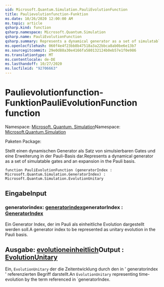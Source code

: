 ```yaml
---
uid: Microsoft.Quantum.Simulation.PauliEvolutionFunction
title: Paulievolutionfunction-Funktion
ms.date: 10/26/2020 12:00:00 AM
ms.topic: article
qsharp.kind: function
qsharp.namespace: Microsoft.Quantum.Simulation
qsharp.name: PauliEvolutionFunction
qsharp.summary: Represents a dynamical generator as a set of simulatable gates and an expansion in the Pauli basis.
ms.openlocfilehash: 060f4e4f23bb8b47518a3a22bbca8ab0be6e13b7
ms.sourcegitcommit: 29e0d88a30e4166fa580132124b0eb57e1f0e986
ms.translationtype: MT
ms.contentlocale: de-DE
ms.lasthandoff: 10/27/2020
ms.locfileid: "92706663"
---
```

# <a name="paulievolutionfunction-function"></a><span data-ttu-id="9153c-102">Paulievolutionfunction-Funktion</span><span class="sxs-lookup"><span data-stu-id="9153c-102">PauliEvolutionFunction function</span></span>

<span data-ttu-id="9153c-103">Namespace: [Microsoft. Quantum. Simulation](xref:Microsoft.Quantum.Simulation)</span><span class="sxs-lookup"><span data-stu-id="9153c-103">Namespace: [Microsoft.Quantum.Simulation](xref:Microsoft.Quantum.Simulation)</span></span>

<span data-ttu-id="9153c-104">Paketen [](https://nuget.org/packages/)</span><span class="sxs-lookup"><span data-stu-id="9153c-104">Package: [](https://nuget.org/packages/)</span></span>


<span data-ttu-id="9153c-105">Stellt einen dynamischen Generator als Satz von simulsierbaren Gates und eine Erweiterung in der Pauli-Basis dar.</span><span class="sxs-lookup"><span data-stu-id="9153c-105">Represents a dynamical generator as a set of simulatable gates and an expansion in the Pauli basis.</span></span>

```qsharp
function PauliEvolutionFunction (generatorIndex : Microsoft.Quantum.Simulation.GeneratorIndex) : Microsoft.Quantum.Simulation.EvolutionUnitary
```


## <a name="input"></a><span data-ttu-id="9153c-106">Eingabe</span><span class="sxs-lookup"><span data-stu-id="9153c-106">Input</span></span>

### <a name="generatorindex--generatorindex"></a><span data-ttu-id="9153c-107">generatorindex: [generatorindex](xref:Microsoft.Quantum.Simulation.GeneratorIndex)</span><span class="sxs-lookup"><span data-stu-id="9153c-107">generatorIndex : [GeneratorIndex](xref:Microsoft.Quantum.Simulation.GeneratorIndex)</span></span>

<span data-ttu-id="9153c-108">Ein Generator Index, der im Pauli als einheitliche Evolution dargestellt werden soll.</span><span class="sxs-lookup"><span data-stu-id="9153c-108">A generator index to be represented as unitary evolution in the Pauli basis.</span></span>



## <a name="output--evolutionunitary"></a><span data-ttu-id="9153c-109">Ausgabe: [evolutioneinheitlich](xref:Microsoft.Quantum.Simulation.EvolutionUnitary)</span><span class="sxs-lookup"><span data-stu-id="9153c-109">Output : [EvolutionUnitary](xref:Microsoft.Quantum.Simulation.EvolutionUnitary)</span></span>

<span data-ttu-id="9153c-110">Ein, `EvolutionUnitary` der die Zeitentwicklung durch den in ' generatorindex ' referenzierten Begriff darstellt.</span><span class="sxs-lookup"><span data-stu-id="9153c-110">An `EvolutionUnitary` representing time-evolution by the term referenced in \`generatorIndex.</span></span>